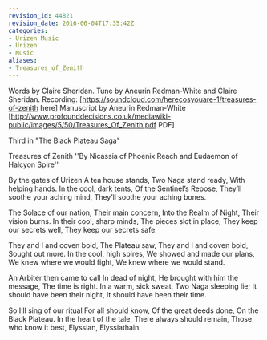 ```yaml
---
revision_id: 44821
revision_date: 2016-06-04T17:35:42Z
categories:
- Urizen Music
- Urizen
- Music
aliases:
- Treasures_of_Zenith
---
```


Words by Claire Sheridan. Tune by Aneurin Redman-White and Claire Sheridan.
Recording: [https://soundcloud.com/herecosyouare-1/treasures-of-zenith here]
Manuscript by Aneurin Redman-White [http://www.profounddecisions.co.uk/mediawiki-public/images/5/50/Treasures_Of_Zenith.pdf PDF]

Third in "The Black Plateau Saga"



Treasures of Zenith
''By Nicassia of Phoenix Reach and Eudaemon of Halcyon Spire''

By the gates of Urizen
A tea house stands,
Two Naga stand ready,
With helping hands.
In the cool, dark tents,
Of the Sentinel’s Repose,
They’ll soothe your aching mind, 
They’ll soothe your aching bones.

The Solace of our nation,
Their main concern,
Into the Realm of Night,
Their vision burns.
In their cool, sharp minds,
The pieces slot in place;
They keep our secrets well,
They keep our secrets safe.

They and I and coven bold,
The Plateau saw,
They and I and coven bold,
Sought out more.
In the cool, high spires,
We showed and made our plans,
We knew where we would fight,
We knew where we would stand.

An Arbiter then came to call
In dead of night,
He brought with him the message,
The time is right.
In a warm, sick sweat, 
Two Naga sleeping lie;
It should have been their night,
It should have been their time.

So I’ll sing of our ritual
For all should know,
Of the great deeds done,
On the Black Plateau.
In the heart of the tale,
There always should remain,
Those who know it best,
Elyssian, Elyssiathain.





